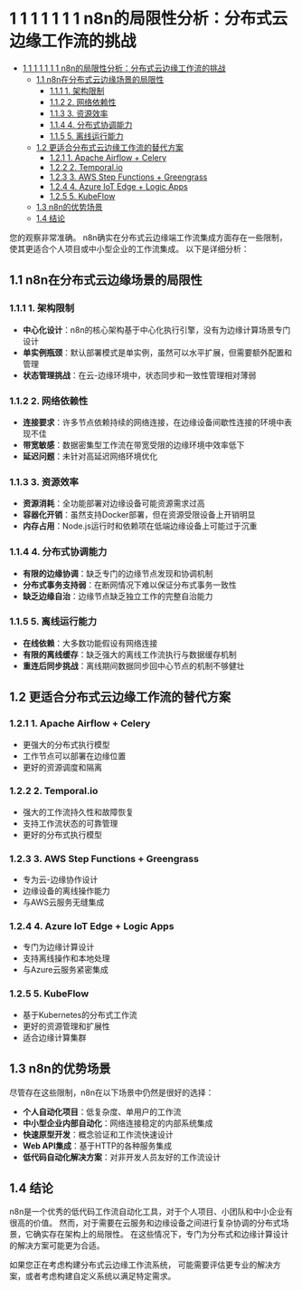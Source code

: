 # 1 1 1 1 1 1 1 n8n的局限性分析：分布式云边缘工作流的挑战

<!-- TOC START -->
- [1 1 1 1 1 1 1 n8n的局限性分析：分布式云边缘工作流的挑战](#1-1-1-1-1-1-1-n8n的局限性分析：分布式云边缘工作流的挑战)
  - [1.1 n8n在分布式云边缘场景的局限性](#n8n在分布式云边缘场景的局限性)
    - [1.1.1 1. 架构限制](#1-架构限制)
    - [1.1.2 2. 网络依赖性](#2-网络依赖性)
    - [1.1.3 3. 资源效率](#3-资源效率)
    - [1.1.4 4. 分布式协调能力](#4-分布式协调能力)
    - [1.1.5 5. 离线运行能力](#5-离线运行能力)
  - [1.2 更适合分布式云边缘工作流的替代方案](#更适合分布式云边缘工作流的替代方案)
    - [1.2.1 1. Apache Airflow + Celery](#1-apache-airflow-+-celery)
    - [1.2.2 2. Temporal.io](#2-temporalio)
    - [1.2.3 3. AWS Step Functions + Greengrass](#3-aws-step-functions-+-greengrass)
    - [1.2.4 4. Azure IoT Edge + Logic Apps](#4-azure-iot-edge-+-logic-apps)
    - [1.2.5 5. KubeFlow](#5-kubeflow)
  - [1.3 n8n的优势场景](#n8n的优势场景)
  - [1.4 结论](#结论)
<!-- TOC END -->














您的观察非常准确。
n8n确实在分布式云边缘端工作流集成方面存在一些限制，
使其更适合个人项目或中小型企业的工作流集成。
以下是详细分析：

## 1.1 n8n在分布式云边缘场景的局限性

### 1.1.1 1. 架构限制

- **中心化设计**：n8n的核心架构基于中心化执行引擎，没有为边缘计算场景专门设计
- **单实例瓶颈**：默认部署模式是单实例，虽然可以水平扩展，但需要额外配置和管理
- **状态管理挑战**：在云-边缘环境中，状态同步和一致性管理相对薄弱

### 1.1.2 2. 网络依赖性

- **连接要求**：许多节点依赖持续的网络连接，在边缘设备间歇性连接的环境中表现不佳
- **带宽敏感**：数据密集型工作流在带宽受限的边缘环境中效率低下
- **延迟问题**：未针对高延迟网络环境优化

### 1.1.3 3. 资源效率

- **资源消耗**：全功能部署对边缘设备可能资源需求过高
- **容器化开销**：虽然支持Docker部署，但在资源受限设备上开销明显
- **内存占用**：Node.js运行时和依赖项在低端边缘设备上可能过于沉重

### 1.1.4 4. 分布式协调能力

- **有限的边缘协调**：缺乏专门的边缘节点发现和协调机制
- **分布式事务支持弱**：在断网情况下难以保证分布式事务一致性
- **缺乏边缘自治**：边缘节点缺乏独立工作的完整自治能力

### 1.1.5 5. 离线运行能力

- **在线依赖**：大多数功能假设有网络连接
- **有限的离线缓存**：缺乏强大的离线工作流执行与数据缓存机制
- **重连后同步挑战**：离线期间数据同步回中心节点的机制不够健壮

## 1.2 更适合分布式云边缘工作流的替代方案

### 1.2.1 1. Apache Airflow + Celery

- 更强大的分布式执行模型
- 工作节点可以部署在边缘位置
- 更好的资源调度和隔离

### 1.2.2 2. Temporal.io

- 强大的工作流持久性和故障恢复
- 支持工作流状态的可靠管理
- 更好的分布式执行模型

### 1.2.3 3. AWS Step Functions + Greengrass

- 专为云-边缘协作设计
- 边缘设备的离线操作能力
- 与AWS云服务无缝集成

### 1.2.4 4. Azure IoT Edge + Logic Apps

- 专门为边缘计算设计
- 支持离线操作和本地处理
- 与Azure云服务紧密集成

### 1.2.5 5. KubeFlow

- 基于Kubernetes的分布式工作流
- 更好的资源管理和扩展性
- 适合边缘计算集群

## 1.3 n8n的优势场景

尽管存在这些限制，n8n在以下场景中仍然是很好的选择：

- **个人自动化项目**：低复杂度、单用户的工作流
- **中小型企业内部自动化**：网络连接稳定的内部系统集成
- **快速原型开发**：概念验证和工作流快速设计
- **Web API集成**：基于HTTP的各种服务集成
- **低代码自动化解决方案**：对非开发人员友好的工作流设计

## 1.4 结论

n8n是一个优秀的低代码工作流自动化工具，对于个人项目、小团队和中小企业有很高的价值。
然而，对于需要在云服务和边缘设备之间进行复杂协调的分布式场景，它确实存在架构上的局限性。
在这些情况下，专门为分布式和边缘计算设计的解决方案可能更为合适。

如果您正在考虑构建分布式云边缘工作流系统，
可能需要评估更专业的解决方案，或者考虑构建自定义系统以满足特定需求。
